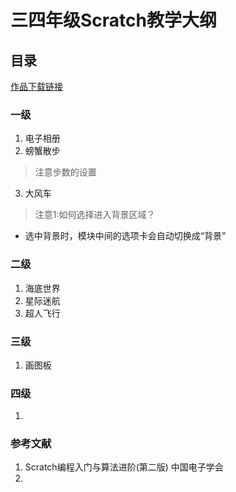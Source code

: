 # 三四年级Scratch教学大纲

## 目录

[作品下载链接](https://github.com/Gailsunset/xtwgyxx_AICourse/tree/main/01_%E4%B8%89%E5%9B%9B%E5%B9%B4%E7%BA%A7/01_%E4%BD%9C%E5%93%81)

### 一级
1. 电子相册
2. 螃蟹散步
> 注意步数的设置

3. 大风车 
> 注意1:如何选择进入背景区域？
* 选中背景时，模块中间的选项卡会自动切换成“背景”


### 二级
1. 海底世界
2. 星际迷航
3. 超人飞行


### 三级
1. 画图板


### 四级
1. 



### 参考文献
1. Scratch编程入门与算法进阶(第二版) 中国电子学会
2. 